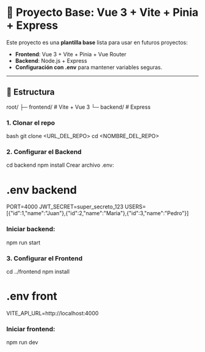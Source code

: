 # 🚀 Proyecto Base: Vue 3 + Vite + Pinia + Express

Este proyecto es una **plantilla base** lista para usar en futuros proyectos:

- **Frontend**: Vue 3 + Vite + Pinia + Vue Router
- **Backend**: Node.js + Express
- **Configuración con .env** para mantener variables seguras.

---

## 📂 Estructura

root/
├─ frontend/ # Vite + Vue 3
└─ backend/ # Express

### 1. Clonar el repo
bash
git clone <URL_DEL_REPO>
cd <NOMBRE_DEL_REPO>

### 2. Configurar el Backend
cd backend
npm install
Crear archivo .env:

# .env backend
PORT=4000
JWT_SECRET=super_secreto_123
USERS=[{"id":1,"name":"Juan"},{"id":2,"name":"Maria"},{"id":3,"name":"Pedro"}]

### Iniciar backend:
npm run start

### 3. Configurar el Frontend
cd ../frontend
npm install

# .env front
VITE_API_URL=http://localhost:4000

### Iniciar frontend:
npm run dev